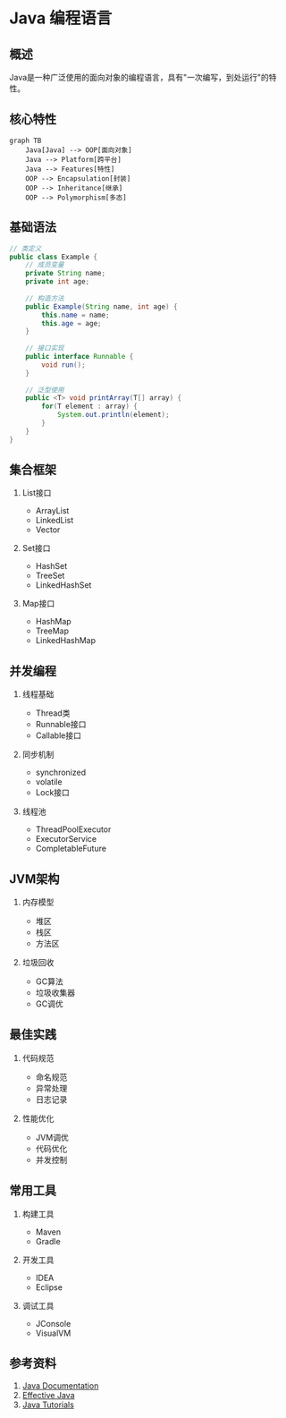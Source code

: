 # Java 编程语言

## 概述
Java是一种广泛使用的面向对象的编程语言，具有"一次编写，到处运行"的特性。

## 核心特性
```mermaid
graph TB
    Java[Java] --> OOP[面向对象]
    Java --> Platform[跨平台]
    Java --> Features[特性]
    OOP --> Encapsulation[封装]
    OOP --> Inheritance[继承]
    OOP --> Polymorphism[多态]
```

## 基础语法
```java
// 类定义
public class Example {
    // 成员变量
    private String name;
    private int age;
    
    // 构造方法
    public Example(String name, int age) {
        this.name = name;
        this.age = age;
    }
    
    // 接口实现
    public interface Runnable {
        void run();
    }
    
    // 泛型使用
    public <T> void printArray(T[] array) {
        for(T element : array) {
            System.out.println(element);
        }
    }
}
```

## 集合框架
1. List接口
   - ArrayList
   - LinkedList
   - Vector

2. Set接口
   - HashSet
   - TreeSet
   - LinkedHashSet

3. Map接口
   - HashMap
   - TreeMap
   - LinkedHashMap

## 并发编程
1. 线程基础
   - Thread类
   - Runnable接口
   - Callable接口

2. 同步机制
   - synchronized
   - volatile
   - Lock接口

3. 线程池
   - ThreadPoolExecutor
   - ExecutorService
   - CompletableFuture

## JVM架构
1. 内存模型
   - 堆区
   - 栈区
   - 方法区

2. 垃圾回收
   - GC算法
   - 垃圾收集器
   - GC调优

## 最佳实践
1. 代码规范
   - 命名规范
   - 异常处理
   - 日志记录

2. 性能优化
   - JVM调优
   - 代码优化
   - 并发控制

## 常用工具
1. 构建工具
   - Maven
   - Gradle

2. 开发工具
   - IDEA
   - Eclipse

3. 调试工具
   - JConsole
   - VisualVM

## 参考资料
1. [Java Documentation](https://docs.oracle.com/en/java/)
2. [Effective Java](https://www.oreilly.com/library/view/effective-java-3rd/9780134686097/)
3. [Java Tutorials](https://docs.oracle.com/javase/tutorial/)
